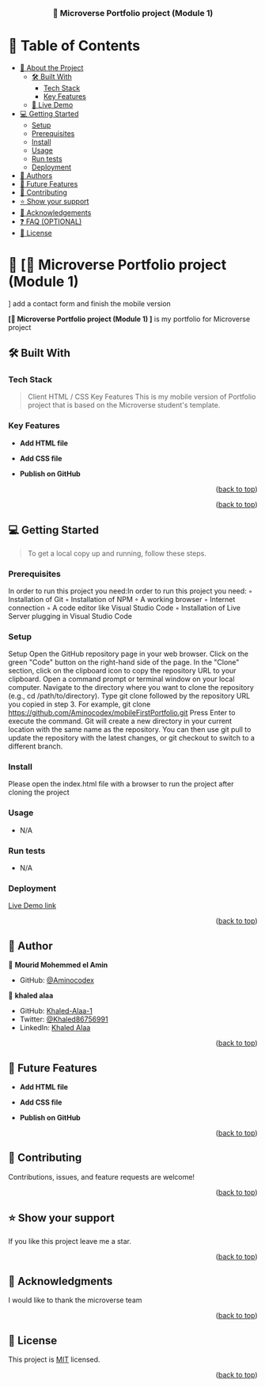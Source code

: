 <div align="center">
  <!-- You are encouraged to replace this logo with your own! Otherwise you can also remove it. -->
    <br/>

  <h3><b>📖 Microverse Portfolio project (Module 1) </b></h3>

</div>

<!-- TABLE OF CONTENTS -->

# 📗 Table of Contents

- [📖 About the Project](#about-project)
  - [🛠 Built With](#built-with)
    - [Tech Stack](#tech-stack)
    - [Key Features](#key-features)
  - [🚀 Live Demo](#live-demo)
- [💻 Getting Started](#getting-started)
  - [Setup](#setup)
  - [Prerequisites](#prerequisites)
  - [Install](#install)
  - [Usage](#usage)
  - [Run tests](#run-tests)
  - [Deployment](#triangular_flag_on_post-deployment)
- [👥 Authors](#authors)
- [🔭 Future Features](#future-features)
- [🤝 Contributing](#contributing)
- [⭐️ Show your support](#support)
- [🙏 Acknowledgements](#acknowledgements)
- [❓ FAQ (OPTIONAL)](#faq)
- [📝 License](#license)

<!-- PROJECT DESCRIPTION -->

# 📖 [📖 Microverse Portfolio project (Module 1)
] <a name="about-project">add a contact form and finish the mobile version</a>


**[📖 Microverse Portfolio project (Module 1)
]** is my portfolio for Microverse project
## 🛠 Built With <a name="built-with"></a>


### Tech Stack <a name="tech-stack"></a>

>Client
HTML / CSS
Key Features
This is my mobile version of Portfolio project that is based on the Microverse student's template.
<!-- Features -->

### Key Features <a name="key-features"></a>

- **Add HTML file**

- **Add CSS file**

- **Publish on GitHub**



<p align="right">(<a href="#readme-top">back to top</a>)</p>

<!-- LIVE DEMO -->

<p align="right">(<a href="#readme-top">back to top</a>)</p>

<!-- GETTING STARTED -->

## 💻 Getting Started <a name="getting-started"></a>

> To get a local copy up and running, follow these steps.


### Prerequisites

In order to run this project you need:In order to run this project you need:
◦ Installation of Git
◦ Installation of NPM
◦ A working browser
◦ Internet connection
◦ A code editor like Visual Studio Code
◦ Installation of Live Server plugging in Visual Studio Code


<!--
Example command:

```sh
 gem install rails
```
 -->

### Setup

Setup
Open the GitHub repository page in your web browser.
Click on the green "Code" button on the right-hand side of the page.
In the "Clone" section, click on the clipboard icon to copy the repository URL to your clipboard.
Open a command prompt or terminal window on your local computer.
Navigate to the directory where you want to clone the repository (e.g., cd /path/to/directory).
Type git clone followed by the repository URL you copied in step 3. For example, git clone https://github.com/Aminocodex/mobileFirstPortfolio.git
Press Enter to execute the command. Git will create a new directory in your current location with the same name as the repository.
You can then use git pull to update the repository with the latest changes, or git checkout to switch to a different branch.

<!--
Example commands:

```sh
  cd my-folder
  git clone git@github.com:myaccount/my-project.git
```
--->

### Install

Please open the index.html file with a browser to run the project after cloning the project


<!--
Example command:

```sh
  cd my-project
  gem install
```
--->

### Usage

- N/A

<!--
Example command:

```sh
  rails server
```
--->

### Run tests

- N/A

<!--
Example command:

```sh
  bin/rails test test/models/article_test.rb
```
--->

### Deployment

<a href="https://aminocodex.github.io/AminoPortfolio/">Live Demo link</a>

<!--
Example:

```sh

```
 -->

<p align="right">(<a href="#readme-top">back to top</a>)</p>

<!-- AUTHORS -->

## 👥 Author<a name="authors"></a>


👤 **Mourid Mohemmed el Amin**

- GitHub: [@Aminocodex](https://github.com/Aminocodex)

👤 **khaled alaa**

- GitHub: [Khaled-Alaa-1](https://github.com/Khaled-Alaa-1)
- Twitter: [@Khaled86756991](https://twitter.com/Khaled86756991)
- LinkedIn: [Khaled Alaa](https://www.linkedin.com/in/khaled-alaa-594bb9256/)

<p align="right">(<a href="#readme-top">back to top</a>)</p>

<!-- FUTURE FEATURES -->

## 🔭 Future Features <a name="future-features"></a>

- **Add HTML file**

- **Add CSS file**

- **Publish on GitHub**


<p align="right">(<a href="#readme-top">back to top</a>)</p>

<!-- CONTRIBUTING -->

## 🤝 Contributing <a name="contributing"></a>

Contributions, issues, and feature requests are welcome!


<p align="right">(<a href="#readme-top">back to top</a>)</p>

<!-- SUPPORT -->

## ⭐️ Show your support <a name="support"></a>


If you like this project leave me a star.

<p align="right">(<a href="#readme-top">back to top</a>)</p>

<!-- ACKNOWLEDGEMENTS -->

## 🙏 Acknowledgments <a name="acknowledgements"></a>

I would like to thank the microverse team

<p align="right">(<a href="#readme-top">back to top</a>)</p>

<!-- FAQ (optional) -->


<!-- LICENSE -->

## 📝 License <a name="license"></a>

This project is [MIT](./LICENSE) licensed.

<p align="right">(<a href="#readme-top">back to top</a>)</p>
